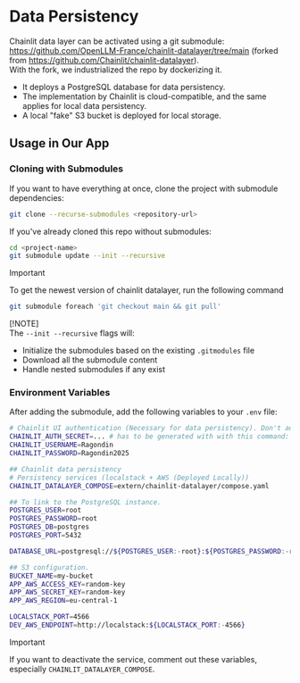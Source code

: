 # Data Persistency

Chainlit data layer can be activated using a git submodule:  
https://github.com/OpenLLM-France/chainlit-datalayer/tree/main (forked from https://github.com/Chainlit/chainlit-datalayer).  
With the fork, we industrialized the repo by dockerizing it.

- It deploys a PostgreSQL database for data persistency.
- The implementation by Chainlit is cloud-compatible, and the same applies for local data persistency.
- A local "fake" S3 bucket is deployed for local storage.

## Usage in Our App

### Cloning with Submodules

If you want to have everything at once, clone the project with submodule dependencies:

```bash
git clone --recurse-submodules <repository-url>
```

If you've already cloned this repo without submodules:

```bash
cd <project-name>
git submodule update --init --recursive
```

> [!IMPORTANT]
> To get the newest version of chainlit datalayer, run the following command
```bash
git submodule foreach 'git checkout main && git pull'
```

[!NOTE]  
The `--init --recursive` flags will:
- Initialize the submodules based on the existing `.gitmodules` file
- Download all the submodule content
- Handle nested submodules if any exist

### Environment Variables

After adding the submodule, add the following variables to your `.env` file:

```bash
# Chainlit UI authentication (Necessary for data persistency). Don't add it if it's already included
CHAINLIT_AUTH_SECRET=... # has to be generated with with this command: 'uv run chainlit create-secret' but a random value works too.
CHAINLIT_USERNAME=Ragondin
CHAINLIT_PASSWORD=Ragondin2025

## Chainlit data persistency
# Persistency services (localstack + AWS (Deployed Locally))
CHAINLIT_DATALAYER_COMPOSE=extern/chainlit-datalayer/compose.yaml

## To link to the PostgreSQL instance.
POSTGRES_USER=root
POSTGRES_PASSWORD=root
POSTGRES_DB=postgres
POSTGRES_PORT=5432

DATABASE_URL=postgresql://${POSTGRES_USER:-root}:${POSTGRES_PASSWORD:-root}@postgres:${POSTGRES_PORT:-5432}/${POSTGRES_DB:-postgres} # for chainlit

## S3 configuration.
BUCKET_NAME=my-bucket
APP_AWS_ACCESS_KEY=random-key
APP_AWS_SECRET_KEY=random-key
APP_AWS_REGION=eu-central-1

LOCALSTACK_PORT=4566
DEV_AWS_ENDPOINT=http://localstack:${LOCALSTACK_PORT:-4566}
```

>[!IMPORTANT]  
>If you want to deactivate the service, comment out these variables, especially `CHAINLIT_DATALAYER_COMPOSE`.